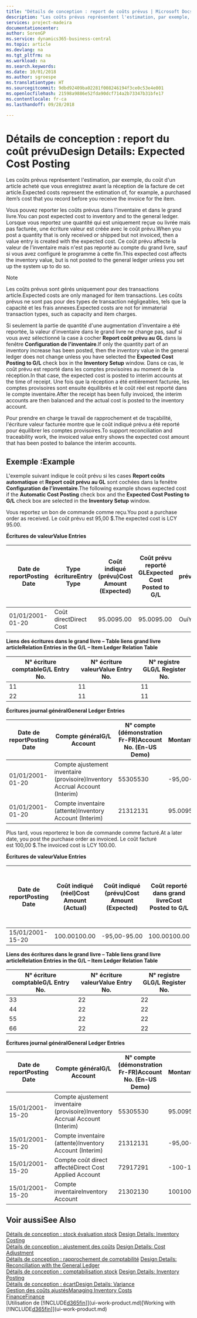 ```yaml
---
title: "Détails de conception : report de coûts prévus | Microsoft Docs"
description: "Les coûts prévus représentent l'estimation, par exemple, du coût d'un article acheté que vous enregistrez avant la réception de la facture de cet article."
services: project-madeira
documentationcenter: 
author: SorenGP
ms.service: dynamics365-business-central
ms.topic: article
ms.devlang: na
ms.tgt_pltfrm: na
ms.workload: na
ms.search.keywords: 
ms.date: 10/01/2018
ms.author: sgroespe
ms.translationtype: HT
ms.sourcegitcommit: 9dbd92409ba02281f008246194f3ce0c53e4e001
ms.openlocfilehash: 21598a9886e52fda90dcf714a2b73347b31bfe17
ms.contentlocale: fr-ca
ms.lasthandoff: 09/28/2018

---
```

# <a name="design-details-expected-cost-posting"></a><span data-ttu-id="c748e-103">Détails de conception : report du coût prévu</span><span class="sxs-lookup"><span data-stu-id="c748e-103">Design Details: Expected Cost Posting</span></span>
<span data-ttu-id="c748e-104">Les coûts prévus représentent l'estimation, par exemple, du coût d'un article acheté que vous enregistrez avant la réception de la facture de cet article.</span><span class="sxs-lookup"><span data-stu-id="c748e-104">Expected costs represent the estimation of, for example, a purchased item’s cost that you record before you receive the invoice for the item.</span></span>  

 <span data-ttu-id="c748e-105">Vous pouvez reporter les coûts prévus dans l'inventaire et dans le grand livre.</span><span class="sxs-lookup"><span data-stu-id="c748e-105">You can post expected cost to inventory and to the general ledger.</span></span> <span data-ttu-id="c748e-106">Lorsque vous reportez une quantité qui est uniquement reçue ou livrée mais pas facturée, une écriture valeur est créée avec le coût prévu.</span><span class="sxs-lookup"><span data-stu-id="c748e-106">When you post a quantity that is only received or shipped but not invoiced, then a value entry is created with the expected cost.</span></span> <span data-ttu-id="c748e-107">Ce coût prévu affecte la valeur de l'inventaire mais n'est pas reporté au compte du grand livre, sauf si vous avez configuré le programme à cette fin.</span><span class="sxs-lookup"><span data-stu-id="c748e-107">This expected cost affects the inventory value, but is not posted to the general ledger unless you set up the system up to do so.</span></span>  

> [!NOTE]  
>  <span data-ttu-id="c748e-108">Les coûts prévus sont gérés uniquement pour des transactions article.</span><span class="sxs-lookup"><span data-stu-id="c748e-108">Expected costs are only managed for item transactions.</span></span> <span data-ttu-id="c748e-109">Les coûts prévus ne sont pas pour des types de transaction négligeables, tels que la capacité et les frais annexes.</span><span class="sxs-lookup"><span data-stu-id="c748e-109">Expected costs are not for immaterial transaction types, such as capacity and item charges.</span></span>  

 <span data-ttu-id="c748e-110">Si seulement la partie de quantité d'une augmentation d'inventaire a été reportée, la valeur d'inventaire dans le grand livre ne change pas, sauf si vous avez sélectionné la case à cocher **Report coût prévu au GL** dans la fenêtre **Configuration de l'inventaire**.</span><span class="sxs-lookup"><span data-stu-id="c748e-110">If only the quantity part of an inventory increase has been posted, then the inventory value in the general ledger does not change unless you have selected the **Expected Cost Posting to G/L** check box in the **Inventory Setup** window.</span></span> <span data-ttu-id="c748e-111">Dans ce cas, le coût prévu est reporté dans les comptes provisoires au moment de la réception.</span><span class="sxs-lookup"><span data-stu-id="c748e-111">In that case, the expected cost is posted to interim accounts at the time of receipt.</span></span> <span data-ttu-id="c748e-112">Une fois que la réception a été entièrement facturée, les comptes provisoires sont ensuite équilibrés et le coût réel est reporté dans le compte inventaire.</span><span class="sxs-lookup"><span data-stu-id="c748e-112">After the receipt has been fully invoiced, the interim accounts are then balanced and the actual cost is posted to the inventory account.</span></span>  

 <span data-ttu-id="c748e-113">Pour prendre en charge le travail de rapprochement et de traçabilité, l'écriture valeur facturée montre que le coût indiqué prévu a été reporté pour équilibrer les comptes provisoires.</span><span class="sxs-lookup"><span data-stu-id="c748e-113">To support reconciliation and traceability work, the invoiced value entry shows the expected cost amount that has been posted to balance the interim accounts.</span></span>  

## <a name="example"></a><span data-ttu-id="c748e-114">Exemple :</span><span class="sxs-lookup"><span data-stu-id="c748e-114">Example</span></span>  
 <span data-ttu-id="c748e-115">L'exemple suivant indique le coût prévu si les cases **Report coûts automatique** et **Report coût prévu au GL** sont cochées dans la fenêtre **Configuration de l'inventaire**.</span><span class="sxs-lookup"><span data-stu-id="c748e-115">The following example shows expected cost if the **Automatic Cost Posting** check box and the **Expected Cost Posting to G/L** check box are selected in the **Inventory Setup** window.</span></span>  

 <span data-ttu-id="c748e-116">Vous reportez un bon de commande comme reçu.</span><span class="sxs-lookup"><span data-stu-id="c748e-116">You post a purchase order as received.</span></span> <span data-ttu-id="c748e-117">Le coût prévu est 95,00 $.</span><span class="sxs-lookup"><span data-stu-id="c748e-117">The expected cost is LCY 95.00.</span></span>  

 <span data-ttu-id="c748e-118">**Écritures de valeur**</span><span class="sxs-lookup"><span data-stu-id="c748e-118">**Value Entries**</span></span>  

|<span data-ttu-id="c748e-119">Date de report</span><span class="sxs-lookup"><span data-stu-id="c748e-119">Posting Date</span></span>|<span data-ttu-id="c748e-120">Type écriture</span><span class="sxs-lookup"><span data-stu-id="c748e-120">Entry Type</span></span>|<span data-ttu-id="c748e-121">Coût indiqué (prévu)</span><span class="sxs-lookup"><span data-stu-id="c748e-121">Cost Amount (Expected)</span></span>|<span data-ttu-id="c748e-122">Coût prévu reporté GL</span><span class="sxs-lookup"><span data-stu-id="c748e-122">Expected Cost Posted to G/L</span></span>|<span data-ttu-id="c748e-123">Coût prévu</span><span class="sxs-lookup"><span data-stu-id="c748e-123">Expected Cost</span></span>|<span data-ttu-id="c748e-124">N° écriture article gr. livre</span><span class="sxs-lookup"><span data-stu-id="c748e-124">Item Ledger Entry No.</span></span>|<span data-ttu-id="c748e-125">N° séquence </span><span class="sxs-lookup"><span data-stu-id="c748e-125">Entry No.</span></span>|  
|------------------|----------------|------------------------------|----------------------------------|-------------------|---------------------------|---------------|  
|<span data-ttu-id="c748e-126">01/01/20</span><span class="sxs-lookup"><span data-stu-id="c748e-126">01-01-20</span></span>|<span data-ttu-id="c748e-127">Coût direct</span><span class="sxs-lookup"><span data-stu-id="c748e-127">Direct Cost</span></span>|<span data-ttu-id="c748e-128">95.00</span><span class="sxs-lookup"><span data-stu-id="c748e-128">95.00</span></span>|<span data-ttu-id="c748e-129">95.00</span><span class="sxs-lookup"><span data-stu-id="c748e-129">95.00</span></span>|<span data-ttu-id="c748e-130">Oui</span><span class="sxs-lookup"><span data-stu-id="c748e-130">Yes</span></span>|<span data-ttu-id="c748e-131">1</span><span class="sxs-lookup"><span data-stu-id="c748e-131">1</span></span>|<span data-ttu-id="c748e-132">1</span><span class="sxs-lookup"><span data-stu-id="c748e-132">1</span></span>|  

 <span data-ttu-id="c748e-133">**Liens des écritures dans le grand livre – Table liens grand livre article**</span><span class="sxs-lookup"><span data-stu-id="c748e-133">**Relation Entries in the G/L – Item Ledger Relation Table**</span></span>  

|<span data-ttu-id="c748e-134">N° écriture comptable</span><span class="sxs-lookup"><span data-stu-id="c748e-134">G/L Entry No.</span></span>|<span data-ttu-id="c748e-135">N° écriture valeur</span><span class="sxs-lookup"><span data-stu-id="c748e-135">Value Entry No.</span></span>|<span data-ttu-id="c748e-136">N° registre GL</span><span class="sxs-lookup"><span data-stu-id="c748e-136">G/L Register No.</span></span>|  
|--------------------|---------------------|-----------------------|  
|<span data-ttu-id="c748e-137">1</span><span class="sxs-lookup"><span data-stu-id="c748e-137">1</span></span>|<span data-ttu-id="c748e-138">1</span><span class="sxs-lookup"><span data-stu-id="c748e-138">1</span></span>|<span data-ttu-id="c748e-139">1</span><span class="sxs-lookup"><span data-stu-id="c748e-139">1</span></span>|  
|<span data-ttu-id="c748e-140">2</span><span class="sxs-lookup"><span data-stu-id="c748e-140">2</span></span>|<span data-ttu-id="c748e-141">1</span><span class="sxs-lookup"><span data-stu-id="c748e-141">1</span></span>|<span data-ttu-id="c748e-142">1</span><span class="sxs-lookup"><span data-stu-id="c748e-142">1</span></span>|  

 <span data-ttu-id="c748e-143">**Écritures journal général**</span><span class="sxs-lookup"><span data-stu-id="c748e-143">**General Ledger Entries**</span></span>  

|<span data-ttu-id="c748e-144">Date de report</span><span class="sxs-lookup"><span data-stu-id="c748e-144">Posting Date</span></span>|<span data-ttu-id="c748e-145">Compte général</span><span class="sxs-lookup"><span data-stu-id="c748e-145">G/L Account</span></span>|<span data-ttu-id="c748e-146">N° compte (démonstration Fr-FR)</span><span class="sxs-lookup"><span data-stu-id="c748e-146">Account No. (En-US Demo)</span></span>|<span data-ttu-id="c748e-147">Montant</span><span class="sxs-lookup"><span data-stu-id="c748e-147">Amount</span></span>|<span data-ttu-id="c748e-148">N° séquence </span><span class="sxs-lookup"><span data-stu-id="c748e-148">Entry No.</span></span>|  
|------------------|------------------|---------------------------------|------------|---------------|  
|<span data-ttu-id="c748e-149">01/01/20</span><span class="sxs-lookup"><span data-stu-id="c748e-149">01-01-20</span></span>|<span data-ttu-id="c748e-150">Compte ajustement inventaire (provisoire)</span><span class="sxs-lookup"><span data-stu-id="c748e-150">Inventory Accrual Account (Interim)</span></span>|<span data-ttu-id="c748e-151">5530</span><span class="sxs-lookup"><span data-stu-id="c748e-151">5530</span></span>|<span data-ttu-id="c748e-152">-95,00</span><span class="sxs-lookup"><span data-stu-id="c748e-152">-95.00</span></span>|<span data-ttu-id="c748e-153">2</span><span class="sxs-lookup"><span data-stu-id="c748e-153">2</span></span>|  
|<span data-ttu-id="c748e-154">01/01/20</span><span class="sxs-lookup"><span data-stu-id="c748e-154">01-01-20</span></span>|<span data-ttu-id="c748e-155">Compte inventaire (attente)</span><span class="sxs-lookup"><span data-stu-id="c748e-155">Inventory Account (Interim)</span></span>|<span data-ttu-id="c748e-156">2131</span><span class="sxs-lookup"><span data-stu-id="c748e-156">2131</span></span>|<span data-ttu-id="c748e-157">95.00</span><span class="sxs-lookup"><span data-stu-id="c748e-157">95.00</span></span>|<span data-ttu-id="c748e-158">1</span><span class="sxs-lookup"><span data-stu-id="c748e-158">1</span></span>|  

 <span data-ttu-id="c748e-159">Plus tard, vous reporterez le bon de commande comme facturé.</span><span class="sxs-lookup"><span data-stu-id="c748e-159">At a later date, you post the purchase order as invoiced.</span></span> <span data-ttu-id="c748e-160">Le coût facturé est 100,00 $.</span><span class="sxs-lookup"><span data-stu-id="c748e-160">The invoiced cost is LCY 100.00.</span></span>  

 <span data-ttu-id="c748e-161">**Écritures de valeur**</span><span class="sxs-lookup"><span data-stu-id="c748e-161">**Value Entries**</span></span>  

|<span data-ttu-id="c748e-162">Date de report</span><span class="sxs-lookup"><span data-stu-id="c748e-162">Posting Date</span></span>|<span data-ttu-id="c748e-163">Coût indiqué (réel)</span><span class="sxs-lookup"><span data-stu-id="c748e-163">Cost Amount (Actual)</span></span>|<span data-ttu-id="c748e-164">Coût indiqué (prévu)</span><span class="sxs-lookup"><span data-stu-id="c748e-164">Cost Amount (Expected)</span></span>|<span data-ttu-id="c748e-165">Coût reporté dans grand livre</span><span class="sxs-lookup"><span data-stu-id="c748e-165">Cost Posted to G/L</span></span>|<span data-ttu-id="c748e-166">Coût prévu</span><span class="sxs-lookup"><span data-stu-id="c748e-166">Expected Cost</span></span>|<span data-ttu-id="c748e-167">N° écriture article gr. livre</span><span class="sxs-lookup"><span data-stu-id="c748e-167">Item Ledger Entry No.</span></span>|<span data-ttu-id="c748e-168">N° séquence </span><span class="sxs-lookup"><span data-stu-id="c748e-168">Entry No.</span></span>|  
|------------------|----------------------------|------------------------------|-------------------------|-------------------|---------------------------|---------------|  
|<span data-ttu-id="c748e-169">15/01/20</span><span class="sxs-lookup"><span data-stu-id="c748e-169">01-15-20</span></span>|<span data-ttu-id="c748e-170">100.00</span><span class="sxs-lookup"><span data-stu-id="c748e-170">100.00</span></span>|<span data-ttu-id="c748e-171">-95,00</span><span class="sxs-lookup"><span data-stu-id="c748e-171">-95.00</span></span>|<span data-ttu-id="c748e-172">100.00</span><span class="sxs-lookup"><span data-stu-id="c748e-172">100.00</span></span>|<span data-ttu-id="c748e-173">Non</span><span class="sxs-lookup"><span data-stu-id="c748e-173">No</span></span>|<span data-ttu-id="c748e-174">1</span><span class="sxs-lookup"><span data-stu-id="c748e-174">1</span></span>|<span data-ttu-id="c748e-175">2</span><span class="sxs-lookup"><span data-stu-id="c748e-175">2</span></span>|  

 <span data-ttu-id="c748e-176">**Liens des écritures dans le grand livre – Table liens grand livre article**</span><span class="sxs-lookup"><span data-stu-id="c748e-176">**Relation Entries in the G/L – Item Ledger Relation Table**</span></span>  

|<span data-ttu-id="c748e-177">N° écriture comptable</span><span class="sxs-lookup"><span data-stu-id="c748e-177">G/L Entry No.</span></span>|<span data-ttu-id="c748e-178">N° écriture valeur</span><span class="sxs-lookup"><span data-stu-id="c748e-178">Value Entry No.</span></span>|<span data-ttu-id="c748e-179">N° registre GL</span><span class="sxs-lookup"><span data-stu-id="c748e-179">G/L Register No.</span></span>|  
|--------------------|---------------------|-----------------------|  
|<span data-ttu-id="c748e-180">3</span><span class="sxs-lookup"><span data-stu-id="c748e-180">3</span></span>|<span data-ttu-id="c748e-181">2</span><span class="sxs-lookup"><span data-stu-id="c748e-181">2</span></span>|<span data-ttu-id="c748e-182">2</span><span class="sxs-lookup"><span data-stu-id="c748e-182">2</span></span>|  
|<span data-ttu-id="c748e-183">4</span><span class="sxs-lookup"><span data-stu-id="c748e-183">4</span></span>|<span data-ttu-id="c748e-184">2</span><span class="sxs-lookup"><span data-stu-id="c748e-184">2</span></span>|<span data-ttu-id="c748e-185">2</span><span class="sxs-lookup"><span data-stu-id="c748e-185">2</span></span>|  
|<span data-ttu-id="c748e-186">5</span><span class="sxs-lookup"><span data-stu-id="c748e-186">5</span></span>|<span data-ttu-id="c748e-187">2</span><span class="sxs-lookup"><span data-stu-id="c748e-187">2</span></span>|<span data-ttu-id="c748e-188">2</span><span class="sxs-lookup"><span data-stu-id="c748e-188">2</span></span>|  
|<span data-ttu-id="c748e-189">6</span><span class="sxs-lookup"><span data-stu-id="c748e-189">6</span></span>|<span data-ttu-id="c748e-190">2</span><span class="sxs-lookup"><span data-stu-id="c748e-190">2</span></span>|<span data-ttu-id="c748e-191">2</span><span class="sxs-lookup"><span data-stu-id="c748e-191">2</span></span>|  

 <span data-ttu-id="c748e-192">**Écritures journal général**</span><span class="sxs-lookup"><span data-stu-id="c748e-192">**General Ledger Entries**</span></span>  

|<span data-ttu-id="c748e-193">Date de report</span><span class="sxs-lookup"><span data-stu-id="c748e-193">Posting Date</span></span>|<span data-ttu-id="c748e-194">Compte général</span><span class="sxs-lookup"><span data-stu-id="c748e-194">G/L Account</span></span>|<span data-ttu-id="c748e-195">N° compte (démonstration Fr-FR)</span><span class="sxs-lookup"><span data-stu-id="c748e-195">Account No. (En-US Demo)</span></span>|<span data-ttu-id="c748e-196">Montant</span><span class="sxs-lookup"><span data-stu-id="c748e-196">Amount</span></span>|<span data-ttu-id="c748e-197">N° séquence </span><span class="sxs-lookup"><span data-stu-id="c748e-197">Entry No.</span></span>|  
|------------------|------------------|---------------------------------|------------|---------------|  
|<span data-ttu-id="c748e-198">15/01/20</span><span class="sxs-lookup"><span data-stu-id="c748e-198">01-15-20</span></span>|<span data-ttu-id="c748e-199">Compte ajustement inventaire (provisoire)</span><span class="sxs-lookup"><span data-stu-id="c748e-199">Inventory Accrual Account (Interim)</span></span>|<span data-ttu-id="c748e-200">5530</span><span class="sxs-lookup"><span data-stu-id="c748e-200">5530</span></span>|<span data-ttu-id="c748e-201">95.00</span><span class="sxs-lookup"><span data-stu-id="c748e-201">95.00</span></span>|<span data-ttu-id="c748e-202">4</span><span class="sxs-lookup"><span data-stu-id="c748e-202">4</span></span>|  
|<span data-ttu-id="c748e-203">15/01/20</span><span class="sxs-lookup"><span data-stu-id="c748e-203">01-15-20</span></span>|<span data-ttu-id="c748e-204">Compte inventaire (attente)</span><span class="sxs-lookup"><span data-stu-id="c748e-204">Inventory Account (Interim)</span></span>|<span data-ttu-id="c748e-205">2131</span><span class="sxs-lookup"><span data-stu-id="c748e-205">2131</span></span>|<span data-ttu-id="c748e-206">-95,00</span><span class="sxs-lookup"><span data-stu-id="c748e-206">-95.00</span></span>|<span data-ttu-id="c748e-207">3</span><span class="sxs-lookup"><span data-stu-id="c748e-207">3</span></span>|  
|<span data-ttu-id="c748e-208">15/01/20</span><span class="sxs-lookup"><span data-stu-id="c748e-208">01-15-20</span></span>|<span data-ttu-id="c748e-209">Compte coût direct affecté</span><span class="sxs-lookup"><span data-stu-id="c748e-209">Direct Cost Applied Account</span></span>|<span data-ttu-id="c748e-210">7291</span><span class="sxs-lookup"><span data-stu-id="c748e-210">7291</span></span>|<span data-ttu-id="c748e-211">-100</span><span class="sxs-lookup"><span data-stu-id="c748e-211">-100</span></span>|<span data-ttu-id="c748e-212">6</span><span class="sxs-lookup"><span data-stu-id="c748e-212">6</span></span>|  
|<span data-ttu-id="c748e-213">15/01/20</span><span class="sxs-lookup"><span data-stu-id="c748e-213">01-15-20</span></span>|<span data-ttu-id="c748e-214">Compte inventaire</span><span class="sxs-lookup"><span data-stu-id="c748e-214">Inventory Account</span></span>|<span data-ttu-id="c748e-215">2130</span><span class="sxs-lookup"><span data-stu-id="c748e-215">2130</span></span>|<span data-ttu-id="c748e-216">100</span><span class="sxs-lookup"><span data-stu-id="c748e-216">100</span></span>|<span data-ttu-id="c748e-217">5</span><span class="sxs-lookup"><span data-stu-id="c748e-217">5</span></span>|  

## <a name="see-also"></a><span data-ttu-id="c748e-218">Voir aussi</span><span class="sxs-lookup"><span data-stu-id="c748e-218">See Also</span></span>
 <span data-ttu-id="c748e-219">[Détails de conception : stock évaluation stock](design-details-inventory-costing.md) </span><span class="sxs-lookup"><span data-stu-id="c748e-219">[Design Details: Inventory Costing](design-details-inventory-costing.md) </span></span>  
 <span data-ttu-id="c748e-220">[Détails de conception : ajustement des coûts](design-details-cost-adjustment.md) </span><span class="sxs-lookup"><span data-stu-id="c748e-220">[Design Details: Cost Adjustment](design-details-cost-adjustment.md) </span></span>  
 <span data-ttu-id="c748e-221">[Détails de conception : rapprochement de comptabilité](design-details-reconciliation-with-the-general-ledger.md) </span><span class="sxs-lookup"><span data-stu-id="c748e-221">[Design Details: Reconciliation with the General Ledger](design-details-reconciliation-with-the-general-ledger.md) </span></span>  
 <span data-ttu-id="c748e-222">[Détails de conception : comptabilisation stock](design-details-inventory-posting.md) </span><span class="sxs-lookup"><span data-stu-id="c748e-222">[Design Details: Inventory Posting](design-details-inventory-posting.md) </span></span>  
 [<span data-ttu-id="c748e-223">Détails de conception : écart</span><span class="sxs-lookup"><span data-stu-id="c748e-223">Design Details: Variance</span></span>](design-details-variance.md)  
 [<span data-ttu-id="c748e-224">Gestion des coûts ajustés</span><span class="sxs-lookup"><span data-stu-id="c748e-224">Managing Inventory Costs</span></span>](finance-manage-inventory-costs.md)  
 [<span data-ttu-id="c748e-225">Finance</span><span class="sxs-lookup"><span data-stu-id="c748e-225">Finance</span></span>](finance.md)  
 <span data-ttu-id="c748e-226">[Utilisation de [!INCLUDE[d365fin](includes/d365fin_md.md)]](ui-work-product.md)</span><span class="sxs-lookup"><span data-stu-id="c748e-226">[Working with [!INCLUDE[d365fin](includes/d365fin_md.md)]](ui-work-product.md)</span></span>

